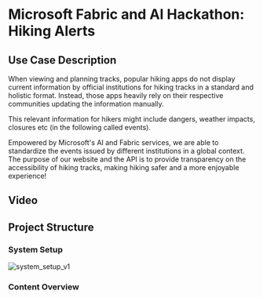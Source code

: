 # Microsoft Fabric and AI Hackathon: Hiking Alerts

## Use Case Description
When viewing and planning tracks, popular hiking apps do not display current information by official institutions for hiking tracks in a standard and holistic format. Instead, those apps heavily rely on their respective communities updating the information manually.

This relevant information for hikers might include dangers, weather impacts, closures etc (in the following called events).

Empowered by Microsoft's AI and Fabric services, we are able to standardize the events issued by different institutions in a global context. The purpose of our website and the API is to provide transparency on the accessibility of hiking tracks, making hiking safer and a more enjoyable experience!

## Video


## Project Structure
### System Setup
![system_setup_v1](https://github.com/user-attachments/assets/19f04a08-e16e-459c-b6bb-ca6f2edfe8b6)

### Content Overview
